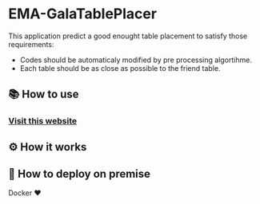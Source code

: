 # EMA-GalaTablePlacer

This application predict a good enought table placement to satisfy those requirements:  
- Codes should be automaticaly modified by pre processing algortihme.
- Each table should be as close as possible to the friend table.  

## 📚 How to use

### [Visit this website](https://ema-galatableplacer.streamlit.app/)



## ⚙️ How it works

## 🐳 How to deploy on premise
Docker ❤️